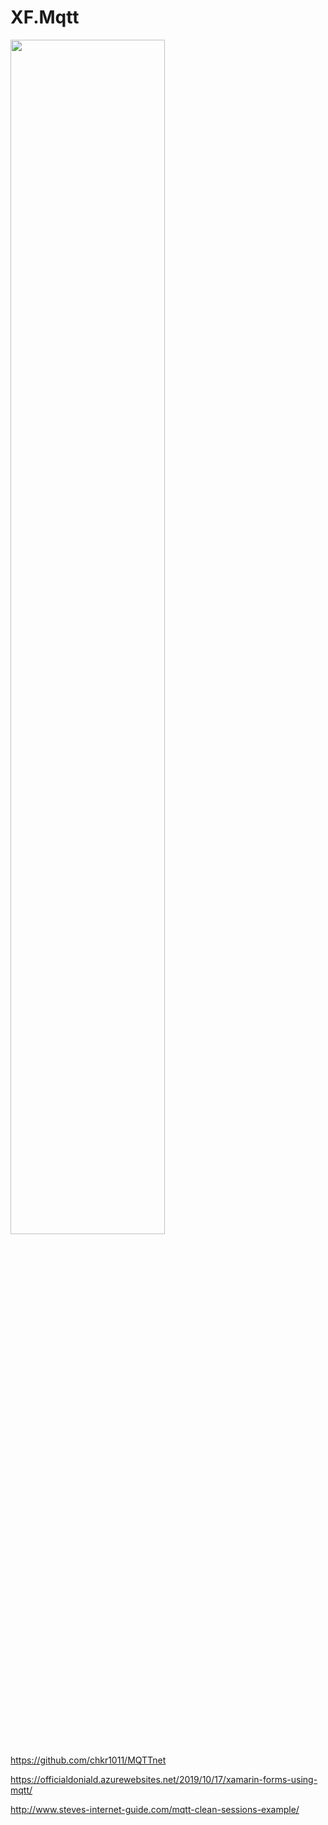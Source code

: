 # XF.Mqtt

<img src="https://github.com/JimmyPun610/XF.Mqtt/blob/master/MQTT-qos-retain-clean-session-table.jpg?raw=true" width="70%"/>

https://github.com/chkr1011/MQTTnet

https://officialdoniald.azurewebsites.net/2019/10/17/xamarin-forms-using-mqtt/

http://www.steves-internet-guide.com/mqtt-clean-sessions-example/

